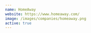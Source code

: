 ```yaml
---
name: HomeAway
website: https://www.homeaway.com/
image: /images/companies/homeaway.png 
active: true
---
```

